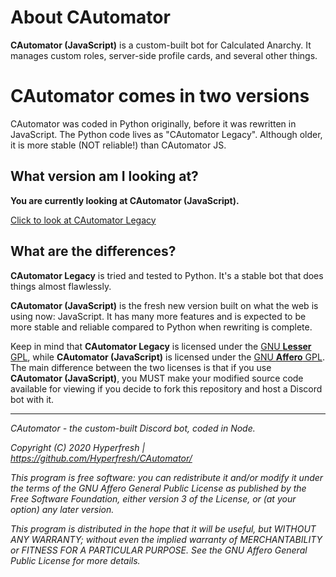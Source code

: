 # About CAutomator
**CAutomator (JavaScript)** is a custom-built bot for Calculated Anarchy. It manages custom roles, server-side profile cards, and several other things.

# CAutomator comes in two versions
CAutomator was coded in Python originally, before it was rewritten in JavaScript. The Python code lives as "CAutomator Legacy". Although older, it is more stable (NOT reliable!) than CAutomator JS.

## What version am I looking at?
**You are currently looking at CAutomator (JavaScript).**

[Click to look at CAutomator Legacy](https://github.com/Hyperfresh/CAutomator-Legacy)

## What are the differences?
**CAutomator Legacy** is tried and tested to Python. It's a stable bot that does things almost flawlessly.

**CAutomator (JavaScript)** is the fresh new version built on what the web is using now: JavaScript. It has many more features and is expected to be more stable and reliable compared to Python when rewriting is complete.

Keep in mind that **CAutomator Legacy** is licensed under the [GNU **Lesser** GPL](https://www.gnu.org/licenses/lgpl-3.0.html), while **CAutomator (JavaScript)** is licensed under the [GNU **Affero** GPL](https://www.gnu.org/licenses/agpl-3.0.html). The main difference between the two licenses is that if you use **CAutomator (JavaScript)**, you MUST make your modified source code available for viewing if you decide to fork this repository and host a Discord bot with it.

---

*CAutomator - the custom-built Discord bot, coded in Node.*

*Copyright (C) 2020 Hyperfresh | https://github.com/Hyperfresh/CAutomator/*

*This program is free software: you can redistribute it and/or modify
it under the terms of the GNU Affero General Public License as published by
the Free Software Foundation, either version 3 of the License, or
(at your option) any later version.*

*This program is distributed in the hope that it will be useful,
but WITHOUT ANY WARRANTY; without even the implied warranty of
MERCHANTABILITY or FITNESS FOR A PARTICULAR PURPOSE.  See the
GNU Affero General Public License for more details.*
